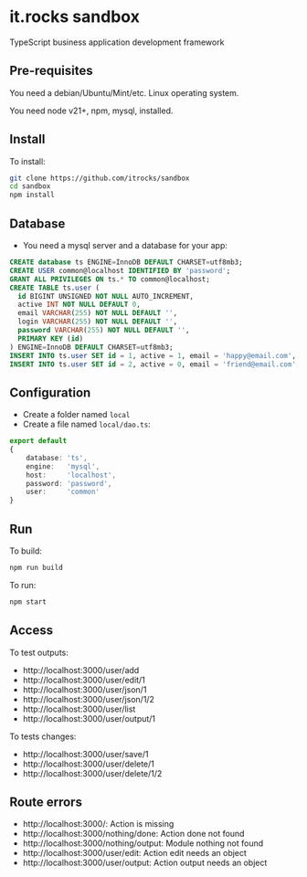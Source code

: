 # it.rocks sandbox

TypeScript business application development framework

## Pre-requisites

You need a debian/Ubuntu/Mint/etc. Linux operating system.

You need node v21+, npm, mysql, installed.

## Install

To install:

```bash
git clone https://github.com/itrocks/sandbox
cd sandbox
npm install
```

## Database

- You need a mysql server and a database for your app:

```sql
CREATE database ts ENGINE=InnoDB DEFAULT CHARSET=utf8mb3;
CREATE USER common@localhost IDENTIFIED BY 'password';
GRANT ALL PRIVILEGES ON ts.* TO common@localhost;
CREATE TABLE ts.user (
  id BIGINT UNSIGNED NOT NULL AUTO_INCREMENT,
  active INT NOT NULL DEFAULT 0,
  email VARCHAR(255) NOT NULL DEFAULT '',
  login VARCHAR(255) NOT NULL DEFAULT '',
  password VARCHAR(255) NOT NULL DEFAULT '',
  PRIMARY KEY (id)
) ENGINE=InnoDB DEFAULT CHARSET=utf8mb3;
INSERT INTO ts.user SET id = 1, active = 1, email = 'happy@email.com', login = 'happy', password = 'xxxx';
INSERT INTO ts.user SET id = 2, active = 0, email = 'friend@email.com', login = 'friend', password = 'xxxx'; 
```

## Configuration

- Create a folder named `local`
- Create a file named `local/dao.ts`:

```ts
export default
{
	database: 'ts',
	engine:   'mysql',
	host:     'localhost',
	password: 'password',
	user:     'common'
}
```

## Run

To build:

```bash
npm run build
```

To run:

```bash
npm start
```

## Access

To test outputs:

- http://localhost:3000/user/add
- http://localhost:3000/user/edit/1
- http://localhost:3000/user/json/1
- http://localhost:3000/user/json/1/2
- http://localhost:3000/user/list
- http://localhost:3000/user/output/1

To tests changes:

- http://localhost:3000/user/save/1
- http://localhost:3000/user/delete/1
- http://localhost:3000/user/delete/1/2

## Route errors

- http://localhost:3000/: Action is missing
- http://localhost:3000/nothing/done: Action done not found
- http://localhost:3000/nothing/output: Module nothing not found
- http://localhost:3000/user/edit: Action edit needs an object
- http://localhost:3000/user/output: Action output needs an object
